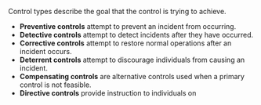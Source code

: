 
Control types describe the goal that the control is trying to achieve.

* **Preventive controls** attempt to prevent an incident from occurring. 
* **Detective controls** attempt to detect incidents after they have occurred. 
* **Corrective controls** attempt to restore normal operations after an incident occurs. 
* **Deterrent controls** attempt to discourage individuals from causing an incident. 
* **Compensating controls** are alternative controls used when a primary control is not feasible. 
* **Directive controls** provide instruction to individuals on